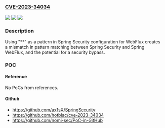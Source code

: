 ### [CVE-2023-34034](https://cve.mitre.org/cgi-bin/cvename.cgi?name=CVE-2023-34034)
![](https://img.shields.io/static/v1?label=Product&message=Spring%20Security&color=blue)
![](https://img.shields.io/static/v1?label=Version&message=Spring%20Security%206.1.0%3C%3D%206.1.1%20&color=brighgreen)
![](https://img.shields.io/static/v1?label=Vulnerability&message=potential%20for%20a%20security%20bypass&color=brighgreen)

### Description

Using "**" as a pattern in Spring Security configuration for WebFlux creates a mismatch in pattern matching between Spring Security and Spring WebFlux, and the potential for a security bypass.

### POC

#### Reference
No PoCs from references.

#### Github
- https://github.com/ax1sX/SpringSecurity
- https://github.com/hotblac/cve-2023-34034
- https://github.com/nomi-sec/PoC-in-GitHub

